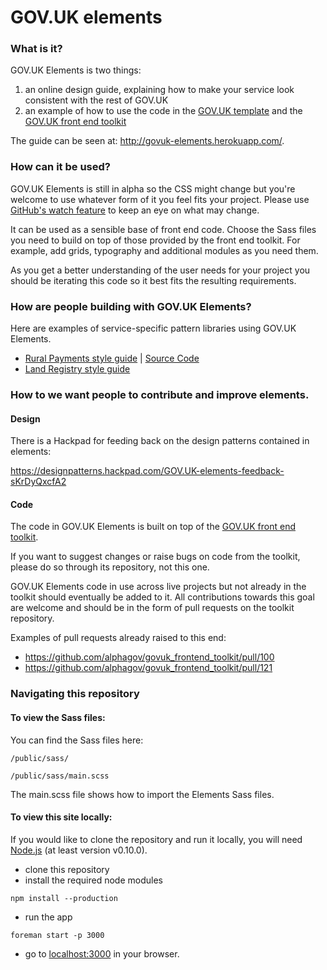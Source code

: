 GOV.UK elements
===============

### What is it?

GOV.UK Elements is two things:

1. an online design guide, explaining how to make your service look consistent with the rest of GOV.UK
2. an example of how to use the code in the [GOV.UK template](https://github.com/alphagov/govuk_template) and the [GOV.UK front end toolkit](https://github.com/alphagov/govuk_frontend_toolkit)

The guide can be seen at: http://govuk-elements.herokuapp.com/.

### How can it be used?

GOV.UK Elements is still in alpha so the CSS might change but you're welcome to use whatever form of it you feel fits your project. Please use [GitHub's watch feature](https://help.github.com/articles/watching-repositories) to keep an eye on what may change.

It can be used as a sensible base of front end code. Choose the Sass files you need to build on top of those provided by the front end toolkit. For example, add grids, typography and additional modules as you need them.

As you get a better understanding of the user needs for your project you should be iterating this code so it best fits the resulting requirements.

### How are people building with GOV.UK Elements?

Here are examples of service-specific pattern libraries using GOV.UK Elements.

* [Rural Payments style guide](http://rural-payments-styleguide.herokuapp.com) | [Source Code](https://github.com/Defra/rural-payments-styleguide/)
* [Land Registry style guide](http://styleguide.landregistryconcept.co.uk/)

###  How to we want people to contribute and improve elements.

#### Design

There is a Hackpad for feeding back on the design patterns contained in elements:

https://designpatterns.hackpad.com/GOV.UK-elements-feedback-sKrDyQxcfA2

#### Code

The code in GOV.UK Elements is built on top of the [GOV.UK front end toolkit](https://github.com/alphagov/govuk_frontend_toolkit).

If you want to suggest changes or raise bugs on code from the toolkit, please do so through its repository, not this one.

GOV.UK Elements code in use across live projects but not already in the toolkit should eventually be added to it. All contributions towards this goal are welcome and should be in the form of pull requests on the toolkit repository.

Examples of pull requests already raised to this end:

- https://github.com/alphagov/govuk_frontend_toolkit/pull/100
- https://github.com/alphagov/govuk_frontend_toolkit/pull/121

### Navigating this repository

#### To view the Sass files:

You can find the Sass files here:

```
/public/sass/
```

```
/public/sass/main.scss
```

The main.scss file shows how to import the Elements Sass files.

#### To view this site locally:

If you would like to clone the repository and run it locally,
you will need [Node.js](http://nodejs.org/) (at least version v0.10.0).

* clone this repository
* install the required node modules
```
npm install --production
```
* run the app
```
foreman start -p 3000
```
* go to [localhost:3000](http://localhost:3000) in your browser.
